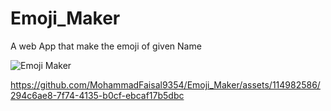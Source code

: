 # Emoji_Maker
A web App that make the emoji of given Name



![Emoji Maker](https://github.com/MohammadFaisal9354/Emoji_Maker/assets/114982586/3b941161-2cd2-424a-ba2c-6324c76c3668)


https://github.com/MohammadFaisal9354/Emoji_Maker/assets/114982586/294c6ae8-7f74-4135-b0cf-ebcaf17b5dbc




